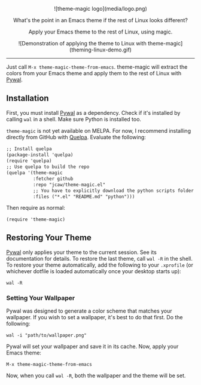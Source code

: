 <p align="center">![theme-magic logo](media/logo.png)</p>

<p align="center">What's the point in an Emacs theme if the rest of Linux looks different?</p>

<p align="center">Apply your Emacs theme to the rest of Linux, using magic.</p>

<!-- TODO: Record demo -->
<p align="center">![Demonstration of applying the theme to Linux with theme-magic](theming-linux-demo.gif)</p>

---

Just call `M-x theme-magic-theme-from-emacs`. theme-magic will extract the colors from your Emacs theme and apply them to the rest of Linux with [Pywal](https://github.com/dylanaraps/pywal).

## Installation

First, you must install [Pywal](https://github.com/dylanaraps/pywal) as a dependency. Check if it's installed by calling `wal` in a shell. Make sure Python is installed too.

`theme-magic` is not yet available on MELPA. For now, I recommend installing directly from GitHub with [Quelpa](https://framagit.org/steckerhalter/quelpa). Evaluate the following:
```emacs-lisp
;; Install quelpa
(package-install 'quelpa)
(require 'quelpa)
;; Use quelpa to build the repo
(quelpa '(theme-magic
          :fetcher github
          :repo "jcaw/theme-magic.el"
          ;; You have to explicitly download the python scripts folder
          :files ("*.el" "README.md" "python")))
```

Then require as normal:
```emacs-lisp
(require 'theme-magic)
```

## Restoring Your Theme

[Pywal](https://github.com/dylanaraps/pywal) only applies your theme to the current session. See its documentation for details. To restore the last theme, call `wal -R` in the shell. To restore your theme automatically, add the following to your `.xprofile` (or whichever dotfile is loaded automatically once your desktop starts up):

```shell
wal -R
```

### Setting Your Wallpaper

Pywal was designed to generate a color scheme that matches your wallpaper. If you wish to set a wallpaper, it's best to do that first. Do the following:

```shell
wal -i "path/to/wallpaper.png"
```

Pywal will set your wallpaper and save it in its cache. Now, apply your Emacs theme:

```
M-x theme-magic-theme-from-emacs
```

Now, when you call `wal -R`, both the wallpaper and the theme will be set.
